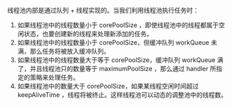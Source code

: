 线程池内部是通过队列 + 线程实现的。当我们利用线程池执行任务时：

1. 如果线程池中的线程数量小于 corePoolSize ，即使线程池中的线程都属于空闲状态，也要创建新的线程来处理新添加的任务。
2. 如果线程池中的线程数量小于 corePoolSize，但缓冲队列 workQueue 未满，那么任务将被放入缓冲队列。
3. 如果线程池中的线程数量大于等于 corePoolSize，缓冲队列 workQueue 满了，并且线程池只的数量等于 maximumPoolSize ，那么通过 handler 所指定的策略来处理任务。
4. 如果线程池中的数量大于 corePoolSize，如果某线程空闲时间超过 keepAliveTime ，线程将被终止。这样线程池可以动态的调整池中的线程数。